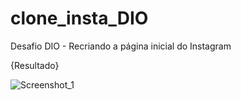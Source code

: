 # clone_insta_DIO
Desafio DIO - Recriando a página inicial do Instagram

{Resultado}


![Screenshot_1](https://user-images.githubusercontent.com/65884093/132414029-1fd9087d-4902-4926-a297-be987c8f83b9.jpg)
